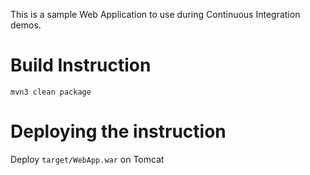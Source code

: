 This is a sample Web Application to use during Continuous Integration demos.

# Build Instruction

```
mvn3 clean package
```

# Deploying the instruction

Deploy ```target/WebApp.war``` on Tomcat
 
